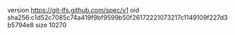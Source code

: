 version https://git-lfs.github.com/spec/v1
oid sha256:c1d52c7085c74a419f9bf9599b50f26172221073217c1149109f227d3b5794e8
size 10270

